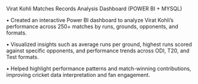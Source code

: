 Virat Kohli Matches Records Analysis Dashboard (POWER BI + MYSQL)


•	Created an interactive Power BI dashboard to analyze Virat Kohli’s performance across 250+ matches by runs, grounds, opponents, and formats.

•	Visualized insights such as average runs per ground, highest runs scored against specific opponents, and performance trends across ODI, T20, and Test formats.	

•	Helped highlight performance patterns and match-winning contributions, improving cricket data interpretation and fan engagement.
